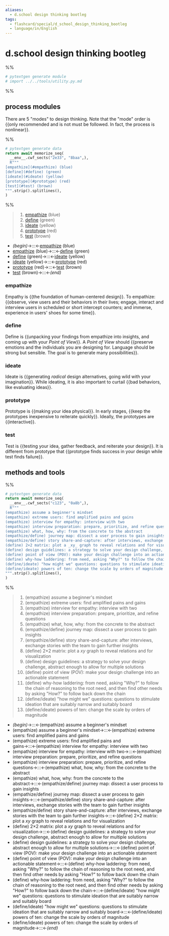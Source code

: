```yaml
---
aliases:
  - d.school design thinking bootleg
tags:
  - flashcard/special/d_school_design_thinking_bootleg
  - language/in/English
---
```


# d.school design thinking bootleg

%%

```Python
# pytextgen generate module
# import ../../tools/utility.py.md
```

%%

## process modules

There are 5 "modes" to design thinking. Note that the "mode" order is {{only recommended and is not must be followed. In fact, the process is nonlinear}}.

%%

```Python
# pytextgen generate data
return await memorize_seq(
  __env__.cwf_sects("2e33", "8baa",),
  R"""
[empathize](#empathize) (blue)
[define](#define) (green)
[ideate](#ideate) (yellow)
[prototype](#prototype) (red)
[test](#test) (brown)
""".strip().splitlines(),
)
```

%%

<!--pytextgen generate section="2e33"--><!-- The following content is generated at 2024-03-12T21:10:03.104230+08:00. Any edits will be overridden! -->

> 1. [empathize](#empathize) (blue)
> 2. [define](#define) (green)
> 3. [ideate](#ideate) (yellow)
> 4. [prototype](#prototype) (red)
> 5. [test](#test) (brown)

<!--/pytextgen-->

<!--pytextgen generate section="8baa"--><!-- The following content is generated at 2024-03-12T21:10:03.124339+08:00. Any edits will be overridden! -->

- _(begin)_→:::←[empathize](#empathize) (blue)
- [empathize](#empathize) (blue)→:::←[define](#define) (green)
- [define](#define) (green)→:::←[ideate](#ideate) (yellow)
- [ideate](#ideate) (yellow)→:::←[prototype](#prototype) (red)
- [prototype](#prototype) (red)→:::←[test](#test) (brown)
- [test](#test) (brown)→:::←_(end)_

<!--/pytextgen-->

### empathize

Empathy is {{the foundation of human-centered design}}. To empathize: {{observe, view users and their behaviors in their lives; engage, interact and interview users in scheduled or short intercept counters; and immerse, experience in users' shoes for some time}}.

### define

Define is {{unpacking your findings from empathize into insights, and coming up with your _Point of View_}}. A _Point of View_ should {{preserve emotions and the individuals you are designing for. Language should be strong but sensible. The goal is to generate many possibilities}}.

### ideate

Ideate is {{generating _radical_ design alternatives, going wild with your imagination}}. While ideating, it is also important to curtail {{bad behaviors, like evaluating ideas}}.

### prototype

Prototype is {{making your idea physical}}. In early stages, {{keep the prototypes inexpensive to reiterate quickly}}. Ideally, the prototypes are {{interactive}}.

### test

Test is {{testing your idea, gather feedback, and reiterate your design}}. It is different from prototype that {{prototype finds success in your design while test finds failure}}.

## methods and tools

%%

```Python
# pytextgen generate data
return await memorize_seq(
  __env__.cwf_sects("c123", "0a8b",),
  R"""
(empathize) assume a beginner's mindset
(empathize) extreme users: find amplified pains and gains
(empathize) interview for empathy: interview with two
(empathize) interview preparation: prepare, prioritize, and refine questions
(empathize) what, how, why: from the concrete to the abstract
(empathize/define) journey map: dissect a user process to gain insights
(empathize/define) story share-and-capture: after interviews, exchange stories with the team to gain further insights
(define) 2×2 matrix: plot a _xy_ graph to reveal relations and for visualization
(define) design guidelines: a strategy to solve your design challenge, abstract enough to allow for multiple solutions
(define) point of view (POV): make your design challenge into an actionable statement
(define) why-how laddering: from need, asking "Why?" to follow the chain of reasoning to the root need, and then find other needs by asking "How?" to follow back down the chain
(define/ideate) "how might we" questions: questions to stimulate ideation that are suitably narrow and suitably board
(define/ideate) powers of ten: change the scale by orders of magnitude
""".strip().splitlines(),
)
```

%%

<!--pytextgen generate section="c123"--><!-- The following content is generated at 2024-03-22T20:40:48.750307+08:00. Any edits will be overridden! -->

> 1. (empathize) assume a beginner's mindset
> 2. (empathize) extreme users: find amplified pains and gains
> 3. (empathize) interview for empathy: interview with two
> 4. (empathize) interview preparation: prepare, prioritize, and refine questions
> 5. (empathize) what, how, why: from the concrete to the abstract
> 6. (empathize/define) journey map: dissect a user process to gain insights
> 7. (empathize/define) story share-and-capture: after interviews, exchange stories with the team to gain further insights
> 8. (define) 2×2 matrix: plot a _xy_ graph to reveal relations and for visualization
> 9. (define) design guidelines: a strategy to solve your design challenge, abstract enough to allow for multiple solutions
> 10. (define) point of view (POV): make your design challenge into an actionable statement
> 11. (define) why-how laddering: from need, asking "Why?" to follow the chain of reasoning to the root need, and then find other needs by asking "How?" to follow back down the chain
> 12. (define/ideate) "how might we" questions: questions to stimulate ideation that are suitably narrow and suitably board
> 13. (define/ideate) powers of ten: change the scale by orders of magnitude

<!--/pytextgen-->

<!--pytextgen generate section="0a8b"--><!-- The following content is generated at 2024-03-22T20:40:48.789313+08:00. Any edits will be overridden! -->

- _(begin)_→:::←(empathize) assume a beginner's mindset
- (empathize) assume a beginner's mindset→:::←(empathize) extreme users: find amplified pains and gains
- (empathize) extreme users: find amplified pains and gains→:::←(empathize) interview for empathy: interview with two
- (empathize) interview for empathy: interview with two→:::←(empathize) interview preparation: prepare, prioritize, and refine questions
- (empathize) interview preparation: prepare, prioritize, and refine questions→:::←(empathize) what, how, why: from the concrete to the abstract
- (empathize) what, how, why: from the concrete to the abstract→:::←(empathize/define) journey map: dissect a user process to gain insights
- (empathize/define) journey map: dissect a user process to gain insights→:::←(empathize/define) story share-and-capture: after interviews, exchange stories with the team to gain further insights
- (empathize/define) story share-and-capture: after interviews, exchange stories with the team to gain further insights→:::←(define) 2×2 matrix: plot a _xy_ graph to reveal relations and for visualization
- (define) 2×2 matrix: plot a _xy_ graph to reveal relations and for visualization→:::←(define) design guidelines: a strategy to solve your design challenge, abstract enough to allow for multiple solutions
- (define) design guidelines: a strategy to solve your design challenge, abstract enough to allow for multiple solutions→:::←(define) point of view (POV): make your design challenge into an actionable statement
- (define) point of view (POV): make your design challenge into an actionable statement→:::←(define) why-how laddering: from need, asking "Why?" to follow the chain of reasoning to the root need, and then find other needs by asking "How?" to follow back down the chain
- (define) why-how laddering: from need, asking "Why?" to follow the chain of reasoning to the root need, and then find other needs by asking "How?" to follow back down the chain→:::←(define/ideate) "how might we" questions: questions to stimulate ideation that are suitably narrow and suitably board
- (define/ideate) "how might we" questions: questions to stimulate ideation that are suitably narrow and suitably board→:::←(define/ideate) powers of ten: change the scale by orders of magnitude
- (define/ideate) powers of ten: change the scale by orders of magnitude→:::←_(end)_

<!--/pytextgen-->
